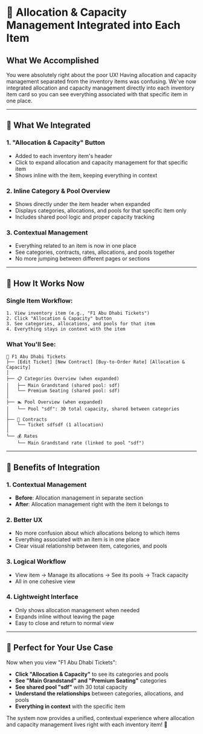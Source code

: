 # 🎯 **Allocation & Capacity Management Integrated into Each Item**

## **What We Accomplished**

You were absolutely right about the poor UX! Having allocation and capacity management separated from the inventory items was confusing. We've now integrated allocation and capacity management directly into each inventory item card so you can see everything associated with that specific item in one place.

---

## **🔧 What We Integrated**

### **1. "Allocation & Capacity" Button**
- Added to each inventory item's header
- Click to expand allocation and capacity management for that specific item
- Shows inline with the item, keeping everything in context

### **2. Inline Category & Pool Overview**
- Shows directly under the item header when expanded
- Displays categories, allocations, and pools for that specific item only
- Includes shared pool logic and proper capacity tracking

### **3. Contextual Management**
- Everything related to an item is now in one place
- See categories, contracts, rates, allocations, and pools together
- No more jumping between different pages or sections

---

## **🎯 How It Works Now**

### **Single Item Workflow:**
```
1. View inventory item (e.g., "F1 Abu Dhabi Tickets")
2. Click "Allocation & Capacity" button
3. See categories, allocations, and pools for that item
4. Everything stays in context with the item
```

### **What You'll See:**
```
🎫 F1 Abu Dhabi Tickets
├── [Edit Ticket] [New Contract] [Buy-to-Order Rate] [Allocation & Capacity]
│
├── 📋 Categories Overview (when expanded)
│   ├── Main Grandstand (shared pool: sdf)
│   └── Premium Seating (shared pool: sdf)
│
├── 🏊 Pool Overview (when expanded)
│   └── Pool "sdf": 30 total capacity, shared between categories
│
├── 📄 Contracts
│   └── Ticket sdfsdf (1 allocation)
│
└── 💰 Rates
    └── Main Grandstand rate (linked to pool "sdf")
```

---

## **🚀 Benefits of Integration**

### **1. Contextual Management**
- **Before**: Allocation management in separate section
- **After**: Allocation management right with the item it belongs to

### **2. Better UX**
- No more confusion about which allocations belong to which items
- Everything associated with an item is in one place
- Clear visual relationship between item, categories, and pools

### **3. Logical Workflow**
- View item → Manage its allocations → See its pools → Track capacity
- All in one cohesive view

### **4. Lightweight Interface**
- Only shows allocation management when needed
- Expands inline without leaving the page
- Easy to close and return to normal view

---

## **🎯 Perfect for Your Use Case**

Now when you view "F1 Abu Dhabi Tickets":
- **Click "Allocation & Capacity"** to see its categories and pools
- **See "Main Grandstand" and "Premium Seating"** categories
- **See shared pool "sdf"** with 30 total capacity
- **Understand the relationships** between categories, allocations, and pools
- **Everything in context** with the specific item

The system now provides a unified, contextual experience where allocation and capacity management lives right with each inventory item! 🎯
